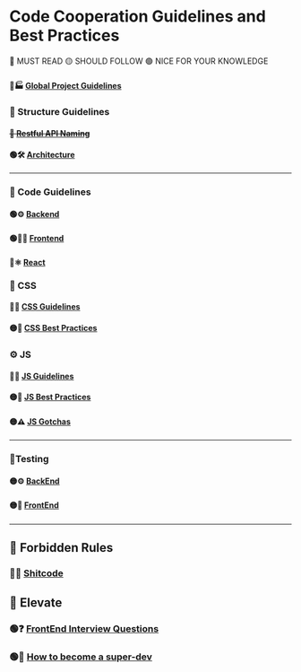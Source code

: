 # Code Cooperation Guidelines and Best Practices

🔴 MUST READ
🟡 SHOULD FOLLOW
🟢 NICE FOR YOUR KNOWLEDGE

#### 🔴🏭 [Global Project Guidelines](https://github.com/CodeCooperation/CC-Guidelines/blob/main/PROJECT_GUIDELINES.md)

### 🗾 Structure Guidelines
#### ~~📍 [Restful API Naming](https://github.com/CodeCooperation/CC-Guidelines/blob/main/API.md)~~
#### 🟢🛠️ [Architecture](https://github.com/CodeCooperation/CC-Guidelines/blob/main/ARCHITECTURE.md)
----------

### 🤖 Code Guidelines
#### 🟢⚙️ [Backend](https://github.com/CodeCooperation/CC-Guidelines/blob/main/BACKEND.md)
#### 🟢👨‍🎨️ [Frontend](https://github.com/CodeCooperation/CC-Guidelines/blob/main/FRONTEND.md)
#### 🔴⚛️ [React](https://github.com/CodeCooperation/CC-Guidelines/blob/main/REACT_GUIDELINES)


### 🎨 CSS
#### 🔴✅ [CSS Guidelines](https://github.com/CodeCooperation/CC-Guidelines/blob/main/CSS_GUIDELINES.md)
#### 🟡👏 [CSS Best Practices](https://github.com/CodeCooperation/CC-Guidelines/blob/main/CSS_BEST_PRACTICES.md)


### ⚙️ JS
#### 🔴✅ [JS Guidelines](https://github.com/CodeCooperation/CC-Guidelines/blob/main/JS.md)
#### 🟡👏 [JS Best Practices](https://github.com/CodeCooperation/CC-Guidelines/blob/main/JS_BEST_PRACTICES.md)
#### 🟡⚠️ [JS Gotchas](https://github.com/CodeCooperation/CC-Guidelines/blob/main/JS-gotchas.md)

----------

### 🚦Testing
#### 🟡⚙️ [BackEnd](https://github.com/CodeCooperation/CC-Guidelines/blob/main/BACKEND_TESTING.md)
#### 🟡👨‍ [FrontEnd](https://github.com/CodeCooperation/CC-Guidelines/blob/main/FRONTEND_TESTING.md)
----------
## 🙅 Forbidden Rules
### 🔴💩 [Shitcode](https://github.com/CodeCooperation/CC-Guidelines/blob/main/SHITCODE.md)

## 🌲 Elevate
### 🟢❓ [FrontEnd Interview Questions](https://github.com/CodeCooperation/CC-Guidelines/blob/main/FRONTEND-questions.md)
### 🟢🚀 [How to become a super-dev](https://github.com/CodeCooperation/CC-Guidelines/blob/main/SUPERDEVELOPER.md)
